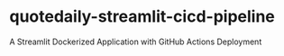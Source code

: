 # quotedaily-streamlit-cicd-pipeline
A Streamlit Dockerized Application with GitHub Actions Deployment
